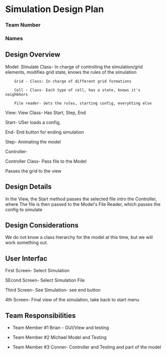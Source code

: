 # Simulation Design Plan
### Team Number
### Names


## Design Overview
Model: SImulate Class- In charge of controlling the simulation/grid elements, modifies grid state, knows the rules of the simulation

        Grid - Class: In charge of different grid formations
        
        Cell - Class- Each type of cell, has a state, knows it's neighbhors
        
        File reader- Gets the rules, starting config, everyhting else
        

View: View Class- Has Start, Step, End

Start- USer loads a config,

End- End button for ending simulation

Step- Animating the model



Controller-

Controller Class- Pass file to the Model

Passes the grid to the view

## Design Details

In the View, the Start method passes the selected file intro the Controller, where The file is then passed to the Model's File Reader, which passes the config to simulate



## Design Considerations

We do not know a class hierarchy for the model at this time, but we will work something out.



## User Interfac

First Screen- Select Simulation

SEcond Screen- Select Simulation File

Third Screen- See Simulation- see end button

4th Screen- Final view of the simulation, take back to start menu




## Team Responsibilities

 * Team Member #1 Brian - GUI/View and testing

 * Team Member #2 Michael Model and Testing

 * Team Member #3 Conner- Controller and Testing and part of the model


